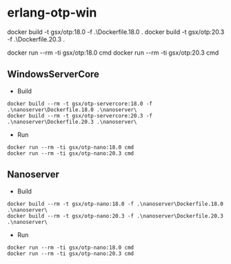 # erlang-otp-win

docker build -t gsx/otp:18.0 -f .\Dockerfile.18.0 .
docker build -t gsx/otp:20.3 -f .\Dockerfile.20.3 .

docker run --rm -ti gsx/otp:18.0 cmd
docker run --rm -ti gsx/otp:20.3 cmd

WindowsServerCore
---

  * Build
```shell
docker build --rm -t gsx/otp-servercore:18.0 -f .\nanoserver\Dockerfile.18.0 .\nanoserver\
docker build --rm -t gsx/otp-servercore:20.3 -f .\nanoserver\Dockerfile.20.3 .\nanoserver\
```

  * Run
```shell
docker run --rm -ti gsx/otp-nano:18.0 cmd
docker run --rm -ti gsx/otp-nano:20.3 cmd
```

Nanoserver
---

  * Build
```shell
docker build --rm -t gsx/otp-nano:18.0 -f .\nanoserver\Dockerfile.18.0 .\nanoserver\
docker build --rm -t gsx/otp-nano:20.3 -f .\nanoserver\Dockerfile.20.3 .\nanoserver\
```

  * Run
```shell
docker run --rm -ti gsx/otp-nano:18.0 cmd
docker run --rm -ti gsx/otp-nano:20.3 cmd
```